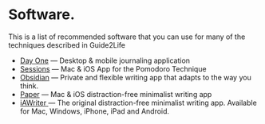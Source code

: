# Software.

This is a list of recommended software that you can use for many of the techniques described in Guide2Life

- [Day One](https://dayoneapp.com/) — Desktop & mobile journaling application
- [Sessions](https://www.stayinsession.com/) — Mac & iOS App for the Pomodoro Technique
- [Obsidian](https://obsidian.md/) — Private and flexible writing app that adapts to the way you think.
- [Paper](https://papereditor.app/) — Mac & iOS distraction-free minimalist writing app
- [iAWriter ](https://ia.net/writer)— The original distraction-free minimalist writing app. Available for Mac, Windows, iPhone, iPad and Android.
